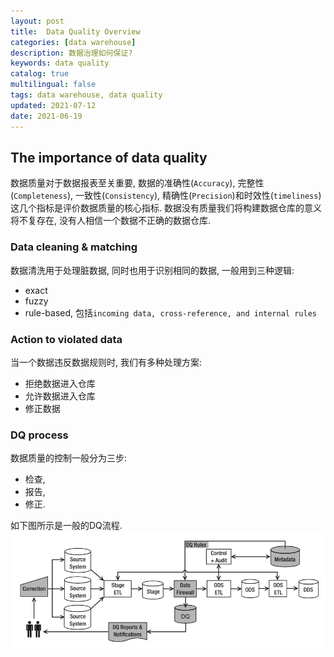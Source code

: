 ```yaml
---
layout: post
title:  Data Quality Overview
categories: [data warehouse]
description: 数据治理如何保证?
keywords: data quality
catalog: true
multilingual: false
tags: data warehouse, data quality
updated: 2021-07-12
date: 2021-06-19
---
```


## The importance of data quality
数据质量对于数据报表至关重要, 数据的准确性(`Accuracy`), 完整性(`Completeness`), 一致性(`Consistency`), 精确性(`Precision`)和时效性(`timeliness`)这几个指标是评价数据质量的核心指标. 数据没有质量我们将构建数据仓库的意义将不复存在, 没有人相信一个数据不正确的数据仓库.

### Data cleaning & matching
数据清洗用于处理脏数据, 同时也用于识别相同的数据, 一般用到三种逻辑:
- exact
- fuzzy
- rule-based, 包括`incoming data, cross-reference, and internal rules`

### Action to violated data
当一个数据违反数据规则时, 我们有多种处理方案: 
- 拒绝数据进入仓库
- 允许数据进入仓库
- 修正数据

### DQ process
数据质量的控制一般分为三步: 
- 检查, 
- 报告,
- 修正.

如下图所示是一般的DQ流程.
<img src="./images/screenshots/screen_dq_process.png">